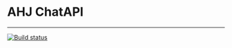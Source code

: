 # AHJ ChatAPI
___

[![Build status](https://ci.appveyor.com/api/projects/status/vhpwjun1k4bv1gub?svg=true)](https://ci.appveyor.com/project/theart84/ahj-chat-frontend)

